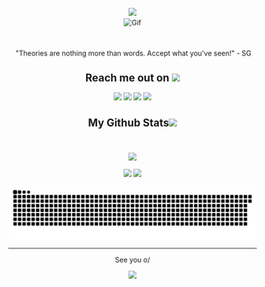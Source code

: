 <p align="center"><img src="https://readme-typing-svg.herokuapp.com?font=Fira+Code&duration=2500&pause=50&center=true&width=435&lines=Hi!;I'm+HoriZonT.;Nice+to+meet+you.">
  <br>
<img align="center" alt="Gif" height="240" width="240" src="https://media.discordapp.net/attachments/868605520980885564/872839135054934037/gppyQZ.gif">
</p>

<br>

<p align="center"> "Theories are nothing more than words. Accept what you've seen!" - SG</p>

<div>
  
<h2 align="center">Reach me out on <img src="https://media0.giphy.com/media/jqNPzdTTxQfOgOqpO4/source.gif" width="50"></h2>
  
<p align= "center"> 
  <a href="https://twitter.com/LT_Hori" target="_blank"><img src="https://img.shields.io/badge/Twitter-1DA1F2?style=for-the-badge&logo=twitter&logoColor=white" target="_blank"></a>
  <a href="HoriZonT#7291" target="_blank"><img src="https://img.shields.io/badge/Discord-7289DA?style=for-the-badge&logo=discord&logoColor=white" target="_blank"></a> 
  <a href = "mailto:contato@contato. com - email disabled for now"><img src="https://img.shields.io/badge/ProtonMail-8B89CC?style=for-the-badge&logo=protonmail&logoColor=white" target="_blank"></a>
 <a href="https://www.reddit.com/user/LT_HoriZonT" target="_blank"><img src="https://img.shields.io/badge/Reddit-FF4500?style=for-the-badge&logo=reddit&logoColor=white" target="_blank"></a> 
</p>

<h2 align="center">
  My Github Stats<img src="https://media.giphy.com/media/VgCDAzcKvsR6OM0uWg/giphy.gif" width="50">
</h2>
 
<br>

<p align = "center">
  <img  src = "https://github-readme-streak-stats.herokuapp.com?user=iHoriZonT&theme=dark&date_format=M%20j%5B%2C%20Y%5D&background=303030)](https://git.io/streak-stats">
</p>

<p align="center">
   <img height="180em" src="https://github-readme-stats.vercel.app/api?username=iHoriZonT&show_icons=true&theme=slateorange&include_all_commits=true&count_private=false"/>
 <img height="180em" src="https://github-readme-stats.vercel.app/api/top-langs/?username=iHoriZonT&layout=compact&langs_count=7&theme=slateorange"/>
</p> 
    
![snake gif](https://github.com/LTHoriZonT/LTHoriZonT/blob/output/github-contribution-grid-snake.svg) 
  
<hr>
    
<p align="center">See you o/</p> 
<p align="center"> <img src= "https://komarev.com/ghpvc/?username=iHoriZonT&style=for-the-badge&color=green&label=Visitors">
